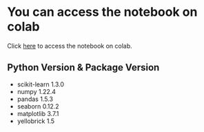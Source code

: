 # You can access the notebook on colab
Click [here](https://colab.research.google.com/drive/1O5c_yl0Pf4b2zMeWAZ3IWJKh2o0_QRSW?usp=sharing) to access the notebook on colab.

## Python Version & Package Version
 - scikit-learn 1.3.0
 - numpy 1.22.4
 - pandas 1.5.3
 - seaborn 0.12.2
 - matplotlib 3.7.1
 - yellobrick 1.5